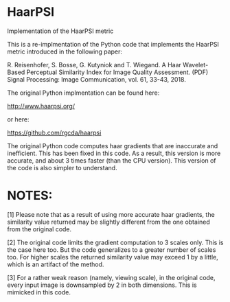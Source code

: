 # HaarPSI
Implementation of the HaarPSI metric


This is a re-implmentation of the Python code that implements the HaarPSI metric introduced in
the following paper:

R. Reisenhofer, S. Bosse, G. Kutyniok and T. Wiegand.
A Haar Wavelet-Based Perceptual Similarity Index for Image Quality Assessment. (PDF)
Signal Processing: Image Communication, vol. 61, 33-43, 2018.

The original Python implmentation can be found here:

http://www.haarpsi.org/

or here:

https://github.com/rgcda/haarpsi

The original Python code computes haar gradients that are inaccurate and inefficient. This has
been fixed in this code. As a result, this version is more accurate, and about 3 times faster (than the CPU version).
This version of the code is also simpler to understand.

# NOTES:

[1] Please note that as a result of using more accurate haar gradients, the similarity value
returned may be slightly different from the one obtained from the original code.

[2] The original code limits the gradient computation to 3 scales only. This is the case here
too. But the code generalizes to a greater number of scales too. For higher scales the returned similarity value may exceed 1 by a little, which is an artifact of the method.

[3] For a rather weak reason (namely, viewing scale), in the original code, every input image is
downsampled by 2 in both dimensions. This is mimicked in this code.
